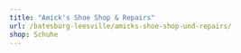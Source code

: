 ```yaml
---
title: "Amick's Shoe Shop & Repairs"
url: /batesburg-leesville/amicks-shoe-shop-und-repairs/
shop: Schuhe
---
```

